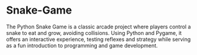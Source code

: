 # Snake-Game
The Python Snake Game is a classic arcade project where players control a snake to eat and grow, avoiding collisions. Using Python and Pygame, it offers an interactive experience, testing reflexes and strategy while serving as a fun introduction to programming and game development.
